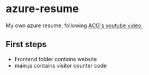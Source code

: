 # azure-resume
My own azure resume, following [ACG's youtube video.](https://www.youtube.com/watch?v=ieYrBWmkfno&list=PLbNGpSBWtz3pm_-oUwdz_uOevqI9PP_Ix)

## First steps

- Frontend folder contains website
- main.js contains visitor counter code

